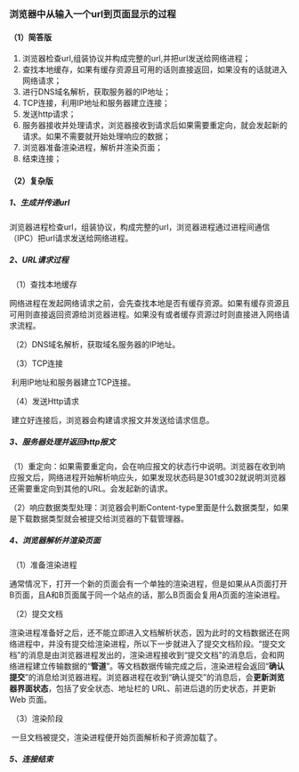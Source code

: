 ### 浏览器中从输入一个url到页面显示的过程

#### （1）简答版

1. 浏览器检查url,组装协议并构成完整的url,并把url发送给网络进程；
2. 查找本地缓存，如果有缓存资源且可用的话则直接返回，如果没有的话就进入网络请求；
3. 进行DNS域名解析，获取服务器的IP地址；
4. TCP连接，利用IP地址和服务器建立连接；
5. 发送http请求；
6. 服务器接收并处理请求，浏览器接收到请求后如果需要重定向，就会发起新的请求。如果不需要就开始处理响应的数据；
7. 浏览器准备渲染进程，解析并渲染页面；
8. 结束连接；

#### （2）复杂版

##### 	1、生成并传递url

​		浏览器进程检查url，组装协议，构成完整的url，浏览器进程通过进程间通信（IPC）把url请求发送给网络进程。

##### 	2、URL请求过程

​		（1）查找本地缓存

​			网络进程在发起网络请求之前，会先查找本地是否有缓存资源。如果有缓存资源且可用则直接返回资源给浏览器进程。如果没有或者缓存资源过时则直接进入网络请求流程。

​		（2）DNS域名解析，获取域名服务器的IP地址。

​		（3）TCP连接

​			利用IP地址和服务器建立TCP连接。

​		（4）发送Http请求

​			建立好连接后，浏览器会构建请求报文并发送给请求信息。

##### 	3、服务器处理并返回http报文

​		（1）重定向：如果需要重定向，会在响应报文的状态行中说明。浏览器在收到响应报文后，网络进程开始解析响应头，如果发现状态码是301或302就说明浏览器还需要重定向到其他的URL。会发起新的请求。

​		（2）响应数据类型处理：浏览器会判断Content-type里面是什么数据类型，如果是下载数据类型就会被提交给浏览器的下载管理器。

##### 	4、浏览器解析并渲染页面

​		（1）准备渲染进程

​		通常情况下，打开一个新的页面会有一个单独的渲染进程，但是如果从A页面打开B页面，且A和B页面属于同一个站点的话，那么B页面会复用A页面的渲染进程。

​		（2）提交文档

​		渲染进程准备好之后，还不能立即进入文档解析状态，因为此时的文档数据还在网络进程中，并没有提交给渲染进程，所以下一步就进入了提交文档阶段。“提交文档”的消息是由浏览器进程发出的，渲染进程接收到“提交文档”的消息后，会和网络进程建立传输数据的“**管道**”。等文档数据传输完成之后，渲染进程会返回“**确认提交**”的消息给浏览器进程。浏览器进程在收到“确认提交”的消息后，会**更新浏览器界面状态**，包括了安全状态、地址栏的 URL、前进后退的历史状态，并更新 Web 页面。

​		（3）渲染阶段

​		一旦文档被提交，渲染进程便开始页面解析和子资源加载了。

##### 	5、连接结束